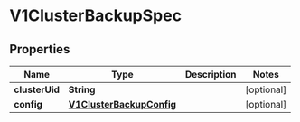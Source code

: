 # V1ClusterBackupSpec

## Properties
Name | Type | Description | Notes
------------ | ------------- | ------------- | -------------
**clusterUid** | **String** |  |  [optional]
**config** | [**V1ClusterBackupConfig**](V1ClusterBackupConfig.md) |  |  [optional]
